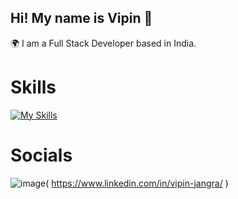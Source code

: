 ## Hi! My name is Vipin 👋
🌍  I am a Full Stack Developer based in India.

# Skills
[![My Skills](https://skillicons.dev/icons?i=html,css,tailwind,,js,ts,react,nextjs,,nodejs,mongodb,postman)](https://skillicons.dev)

# Socials
![image](https://github.com/user-attachments/assets/7c0a0bc3-6fea-4d00-8be1-b9fdfbd345d7)( https://www.linkedin.com/in/vipin-jangra/ )
